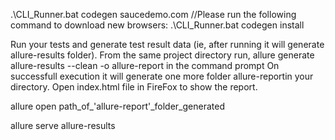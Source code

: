 .\CLI_Runner.bat codegen saucedemo.com
//Please run the following command to download new browsers:
.\CLI_Runner.bat codegen  install


Run your tests and generate test result data (ie, after running it will generate allure-results folder).
From the same project directory run, allure generate allure-results --clean -o allure-report in the command prompt
On successfull execution it will generate one more folder allure-reportin your directory.
Open index.html file in FireFox to show the report.


allure open path_of_'allure-report'_folder_generated


allure serve allure-results